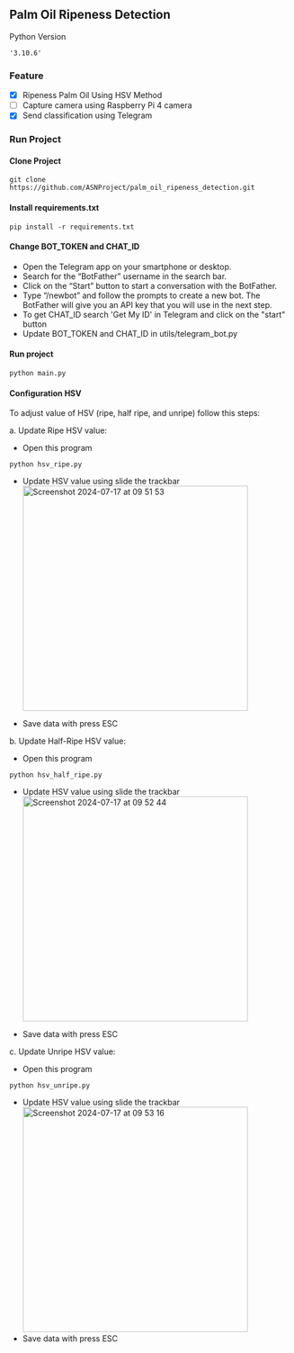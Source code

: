 ## Palm Oil Ripeness Detection
Python Version
```commandline
'3.10.6'
```
### Feature
- [x] Ripeness Palm Oil Using HSV Method
- [ ] Capture camera using Raspberry Pi 4 camera
- [x] Send classification using Telegram

### Run Project
#### Clone Project
```commandline
git clone https://github.com/ASNProject/palm_oil_ripeness_detection.git
```

#### Install requirements.txt
```commandline
pip install -r requirements.txt
```

#### Change BOT_TOKEN and CHAT_ID
- Open the Telegram app on your smartphone or desktop.
- Search for the “BotFather” username in the search bar.
- Click on the “Start” button to start a conversation with the BotFather.
- Type “/newbot” and follow the prompts to create a new bot. The BotFather will give you an API key that you will use in the next step.
- To get CHAT_ID search 'Get My ID' in Telegram and click on the "start" button
- Update BOT_TOKEN and CHAT_ID in utils/telegram_bot.py

#### Run project
```commandline
python main.py
```

#### Configuration HSV

To adjust value of HSV (ripe, half ripe, and unripe) follow this steps:

a. Update Ripe HSV value:

- Open this program
```commandline
python hsv_ripe.py
```
- Update HSV value using slide the trackbar
  <img width="400" alt="Screenshot 2024-07-17 at 09 51 53" src="https://github.com/user-attachments/assets/8e4e3350-54ab-4b81-b607-2fd5ecb78046"></br>

- Save data with press ESC

b. Update Half-Ripe HSV value:

- Open this program
```commandline
python hsv_half_ripe.py
```
- Update HSV value using slide the trackbar
  <img width="400" alt="Screenshot 2024-07-17 at 09 52 44" src="https://github.com/user-attachments/assets/fe051d15-786d-4b3d-a55a-5becce17e7f5"></br>

- Save data with press ESC

c. Update Unripe HSV value:

- Open this program
```commandline
python hsv_unripe.py
```
- Update HSV value using slide the trackbar
  <img width="400" alt="Screenshot 2024-07-17 at 09 53 16" src="https://github.com/user-attachments/assets/3f1904a6-8bb6-467f-b252-cb6b23af5efe"></br>
- Save data with press ESC
